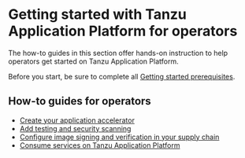 # Getting started with Tanzu Application Platform for operators

The how-to guides in this section offer hands-on instruction to help operators get started on Tanzu Application Platform.

Before you start, be sure to complete all [Getting started prerequisites](../getting-started.md).

## <a id='how-to-operators'></a>How-to guides for operators

- [Create your application accelerator](create-app-accelerator.md)
- [Add testing and security scanning](add-test-and-security.md.hbs)
- [Configure image signing and verification in your supply chain](config-supply-chain.md)
- [Consume services on Tanzu Application Platform](getting-started/consume-services.md)
